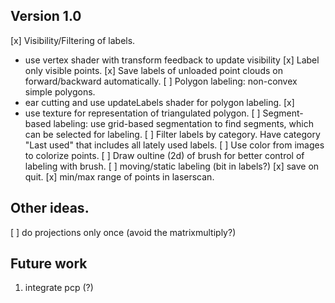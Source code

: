 ## Version 1.0 ##

[x] Visibility/Filtering of labels.
  - use vertex shader with transform feedback to update visibility
[x] Label only visible points.
[x] Save labels of unloaded point clouds on forward/backward automatically.
[ ] Polygon labeling: non-convex simple polygons.
  - ear cutting and use updateLabels shader for polygon labeling. [x]
  - use texture for representation of triangulated polygon.
[ ] Segment-based labeling: use grid-based segmentation to find segments, which can be selected for labeling.
[ ] Filter labels by category. Have category "Last used" that includes all lately used labels.
[ ] Use color from images to colorize points.
[ ] Draw oultine (2d) of brush for better control of labeling with brush.
[ ] moving/static labeling (bit in labels?)
[x] save on quit.
[x] min/max range of points in laserscan.

## Other ideas.
[ ] do projections only once (avoid the matrixmultiply?)

## Future work
1. integrate pcp (?)
